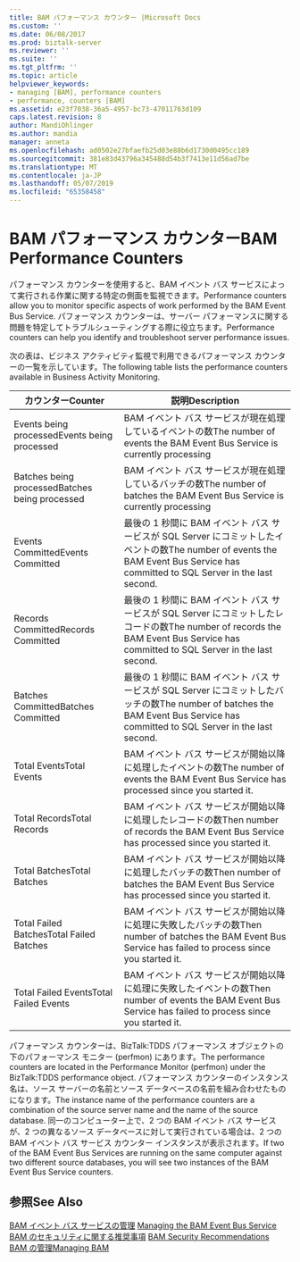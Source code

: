 ```yaml
---
title: BAM パフォーマンス カウンター |Microsoft Docs
ms.custom: ''
ms.date: 06/08/2017
ms.prod: biztalk-server
ms.reviewer: ''
ms.suite: ''
ms.tgt_pltfrm: ''
ms.topic: article
helpviewer_keywords:
- managing [BAM], performance counters
- performance, counters [BAM]
ms.assetid: e23f7038-36a5-4957-bc73-47011763d109
caps.latest.revision: 8
author: MandiOhlinger
ms.author: mandia
manager: anneta
ms.openlocfilehash: ad0502e27bfaefb25d03e88b6d1730d0495cc189
ms.sourcegitcommit: 381e83d43796a345488d54b3f7413e11d56ad7be
ms.translationtype: MT
ms.contentlocale: ja-JP
ms.lasthandoff: 05/07/2019
ms.locfileid: "65358458"
---
```

# <a name="bam-performance-counters"></a><span data-ttu-id="5e949-102">BAM パフォーマンス カウンター</span><span class="sxs-lookup"><span data-stu-id="5e949-102">BAM Performance Counters</span></span>
<span data-ttu-id="5e949-103">パフォーマンス カウンターを使用すると、BAM イベント バス サービスによって実行される作業に関する特定の側面を監視できます。</span><span class="sxs-lookup"><span data-stu-id="5e949-103">Performance counters allow you to monitor specific aspects of work performed by the BAM Event Bus Service.</span></span> <span data-ttu-id="5e949-104">パフォーマンス カウンターは、サーバー パフォーマンスに関する問題を特定してトラブルシューティングする際に役立ちます。</span><span class="sxs-lookup"><span data-stu-id="5e949-104">Performance counters can help you identify and troubleshoot server performance issues.</span></span>  
  
 <span data-ttu-id="5e949-105">次の表は、ビジネス アクティビティ監視で利用できるパフォーマンス カウンターの一覧を示しています。</span><span class="sxs-lookup"><span data-stu-id="5e949-105">The following table lists the performance counters available in Business Activity Monitoring.</span></span>  
  
|<span data-ttu-id="5e949-106">カウンター</span><span class="sxs-lookup"><span data-stu-id="5e949-106">Counter</span></span>|<span data-ttu-id="5e949-107">説明</span><span class="sxs-lookup"><span data-stu-id="5e949-107">Description</span></span>|  
|-------------|-----------------|  
|<span data-ttu-id="5e949-108">Events being processed</span><span class="sxs-lookup"><span data-stu-id="5e949-108">Events being processed</span></span>|<span data-ttu-id="5e949-109">BAM イベント バス サービスが現在処理しているイベントの数</span><span class="sxs-lookup"><span data-stu-id="5e949-109">The number of events the BAM Event Bus Service is currently processing</span></span>|  
|<span data-ttu-id="5e949-110">Batches being processed</span><span class="sxs-lookup"><span data-stu-id="5e949-110">Batches being processed</span></span>|<span data-ttu-id="5e949-111">BAM イベント バス サービスが現在処理しているバッチの数</span><span class="sxs-lookup"><span data-stu-id="5e949-111">The number of batches the BAM Event Bus Service is currently processing</span></span>|  
|<span data-ttu-id="5e949-112">Events Committed</span><span class="sxs-lookup"><span data-stu-id="5e949-112">Events Committed</span></span>|<span data-ttu-id="5e949-113">最後の 1 秒間に BAM イベント バス サービスが SQL Server にコミットしたイベントの数</span><span class="sxs-lookup"><span data-stu-id="5e949-113">The number of events the BAM Event Bus Service has committed to SQL Server in the last second.</span></span>|  
|<span data-ttu-id="5e949-114">Records Committed</span><span class="sxs-lookup"><span data-stu-id="5e949-114">Records Committed</span></span>|<span data-ttu-id="5e949-115">最後の 1 秒間に BAM イベント バス サービスが SQL Server にコミットしたレコードの数</span><span class="sxs-lookup"><span data-stu-id="5e949-115">The number of records the BAM Event Bus Service has committed to SQL Server in the last second.</span></span>|  
|<span data-ttu-id="5e949-116">Batches Committed</span><span class="sxs-lookup"><span data-stu-id="5e949-116">Batches Committed</span></span>|<span data-ttu-id="5e949-117">最後の 1 秒間に BAM イベント バス サービスが SQL Server にコミットしたバッチの数</span><span class="sxs-lookup"><span data-stu-id="5e949-117">The number of batches the BAM Event Bus Service has committed to SQL Server in the last second.</span></span>|  
|<span data-ttu-id="5e949-118">Total Events</span><span class="sxs-lookup"><span data-stu-id="5e949-118">Total Events</span></span>|<span data-ttu-id="5e949-119">BAM イベント バス サービスが開始以降に処理したイベントの数</span><span class="sxs-lookup"><span data-stu-id="5e949-119">The number of events the BAM Event Bus Service has processed since you started it.</span></span>|  
|<span data-ttu-id="5e949-120">Total Records</span><span class="sxs-lookup"><span data-stu-id="5e949-120">Total Records</span></span>|<span data-ttu-id="5e949-121">BAM イベント バス サービスが開始以降に処理したレコードの数</span><span class="sxs-lookup"><span data-stu-id="5e949-121">Then number of records the BAM Event Bus Service has processed since you started it.</span></span>|  
|<span data-ttu-id="5e949-122">Total Batches</span><span class="sxs-lookup"><span data-stu-id="5e949-122">Total Batches</span></span>|<span data-ttu-id="5e949-123">BAM イベント バス サービスが開始以降に処理したバッチの数</span><span class="sxs-lookup"><span data-stu-id="5e949-123">Then number of batches the BAM Event Bus Service has processed since you started it.</span></span>|  
|<span data-ttu-id="5e949-124">Total Failed Batches</span><span class="sxs-lookup"><span data-stu-id="5e949-124">Total Failed Batches</span></span>|<span data-ttu-id="5e949-125">BAM イベント バス サービスが開始以降に処理に失敗したバッチの数</span><span class="sxs-lookup"><span data-stu-id="5e949-125">Then number of batches the BAM Event Bus Service has failed to process since you started it.</span></span>|  
|<span data-ttu-id="5e949-126">Total Failed Events</span><span class="sxs-lookup"><span data-stu-id="5e949-126">Total Failed Events</span></span>|<span data-ttu-id="5e949-127">BAM イベント バス サービスが開始以降に処理に失敗したイベントの数</span><span class="sxs-lookup"><span data-stu-id="5e949-127">Then number of events the BAM Event Bus Service has failed to process since you started it.</span></span>|  
  
 <span data-ttu-id="5e949-128">パフォーマンス カウンターは、BizTalk:TDDS パフォーマンス オブジェクトの下のパフォーマンス モニター (perfmon) にあります。</span><span class="sxs-lookup"><span data-stu-id="5e949-128">The performance counters are located in the Performance Monitor (perfmon) under the BizTalk:TDDS performance object.</span></span> <span data-ttu-id="5e949-129">パフォーマンス カウンターのインスタンス名は、ソース サーバーの名前とソース データベースの名前を組み合わせたものになります。</span><span class="sxs-lookup"><span data-stu-id="5e949-129">The instance name of the performance counters are a combination of the source server name and the name of the source database.</span></span> <span data-ttu-id="5e949-130">同一のコンピューター上で、2 つの BAM イベント バス サービスが、2 つの異なるソース データベースに対して実行されている場合は、2 つの BAM イベント バス サービス カウンター インスタンスが表示されます。</span><span class="sxs-lookup"><span data-stu-id="5e949-130">If two of the BAM Event Bus Services are running on the same computer against two different source databases, you will see two instances of the BAM Event Bus Service counters.</span></span>  
  
## <a name="see-also"></a><span data-ttu-id="5e949-131">参照</span><span class="sxs-lookup"><span data-stu-id="5e949-131">See Also</span></span>  
 <span data-ttu-id="5e949-132">[BAM イベント バス サービスの管理](../core/managing-the-bam-event-bus-service.md) </span><span class="sxs-lookup"><span data-stu-id="5e949-132">[Managing the BAM Event Bus Service](../core/managing-the-bam-event-bus-service.md) </span></span>  
 <span data-ttu-id="5e949-133">[BAM のセキュリティに関する推奨事項](../core/bam-security-recommendations.md) </span><span class="sxs-lookup"><span data-stu-id="5e949-133">[BAM Security Recommendations](../core/bam-security-recommendations.md) </span></span>  
 [<span data-ttu-id="5e949-134">BAM の管理</span><span class="sxs-lookup"><span data-stu-id="5e949-134">Managing BAM</span></span>](../core/managing-bam.md)